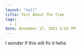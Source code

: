 ```yaml
---
layout: "null"
title: Test About The Time
tags:
  - i
date: November 17, 2021 5:01 PM
---
```

I wonder if this will fix it hehe
